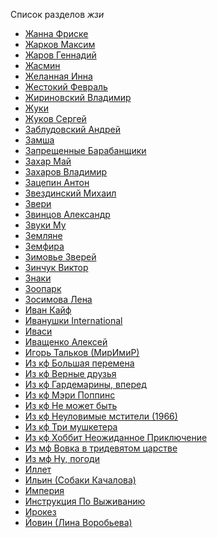 Список разделов *жзи*

* [Жанна Фриске](Жанна%20Фриске)
* [Жарков Максим](Жарков%20Максим)
* [Жаров Геннадий](Жаров%20Геннадий)
* [Жасмин](Жасмин)
* [Желанная Инна](Желанная%20Инна)
* [Жестокий Февраль](Жестокий%20Февраль)
* [Жириновский Владимир](Жириновский%20Владимир)
* [Жуки](Жуки)
* [Жуков Сергей](Жуков%20Сергей)
* [Заблудовский Андрей](Заблудовский%20Андрей)
* [Замша](Замша)
* [Запрещенные Барабанщики](Запрещенные%20Барабанщики)
* [Захар Май](Захар%20Май)
* [Захаров Владимир](Захаров%20Владимир)
* [Зацепин Антон](Зацепин%20Антон)
* [Звездинский Михаил](Звездинский%20Михаил)
* [Звери](Звери)
* [Звинцов Александр](Звинцов%20Александр)
* [Звуки Му](Звуки%20Му)
* [Земляне](Земляне)
* [Земфира](Земфира)
* [Зимовье Зверей](Зимовье%20Зверей)
* [Зинчук Виктор](Зинчук%20Виктор)
* [Знаки](Знаки)
* [Зоопарк](Зоопарк)
* [Зосимова Лена](Зосимова%20Лена)
* [Иван Кайф](Иван%20Кайф)
* [Иванушки International](Иванушки%20International)
* [Иваси](Иваси)
* [Иващенко Алексей](Иващенко%20Алексей)
* [Игорь Тальков (МирИмиР)](Игорь%20Тальков%20(МирИмиР))
* [Из кф Большая перемена](Из%20кф%20Большая%20перемена)
* [Из кф Верные друзья](Из%20кф%20Верные%20друзья)
* [Из кф Гардемарины, вперед](Из%20кф%20Гардемарины,%20вперед)
* [Из кф Мэри Поппинс](Из%20кф%20Мэри%20Поппинс)
* [Из кф Не может быть](Из%20кф%20Не%20может%20быть)
* [Из кф Неуловимые мстители (1966)](Из%20кф%20Неуловимые%20мстители%20(1966))
* [Из кф Три мушкетера](Из%20кф%20Три%20мушкетера)
* [Из кф Хоббит Неожиданное Приключение](Из%20кф%20Хоббит%20Неожиданное%20Приключение)
* [Из мф Вовка в тридевятом царстве](Из%20мф%20Вовка%20в%20тридевятом%20царстве)
* [Из мф Ну, погоди](Из%20мф%20Ну,%20погоди)
* [Иллет](Иллет)
* [Ильин (Собаки Качалова)](Ильин%20(Собаки%20Качалова))
* [Империя](Империя)
* [Инструкция По Выживанию](Инструкция%20По%20Выживанию)
* [Ирокез](Ирокез)
* [Йовин (Лина Воробьева)](Йовин%20(Лина%20Воробьева))